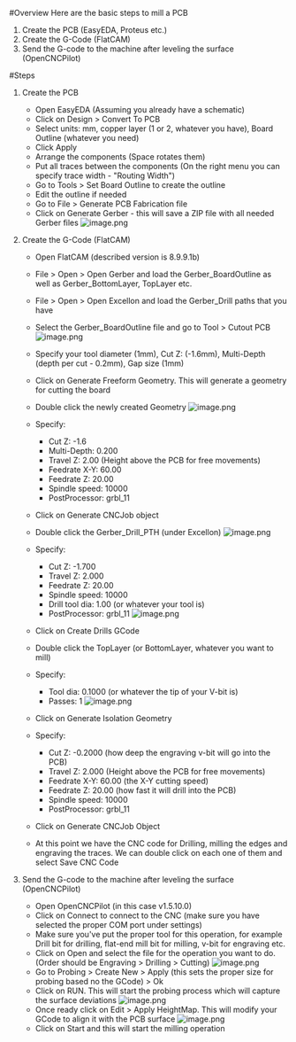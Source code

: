 #Overview
Here are the basic steps to mill a PCB
1. Create the PCB (EasyEDA, Proteus etc.)
2. Create the G-Code (FlatCAM)
3. Send the G-code to the machine after leveling the surface (OpenCNCPilot)

#Steps
1. Create the PCB
    - Open EasyEDA (Assuming you already have a schematic)
    - Click on Design > Convert To PCB
    - Select units: mm, copper layer (1 or 2, whatever you have), Board Outline (whatever you need)
    - Click Apply
    - Arrange the components (Space rotates them)
    - Put all traces between the components (On the right menu you can specify trace width - "Routing Width")
    - Go to Tools > Set Board Outline to  create the outline
    - Edit the outline if needed
    - Go to File > Generate PCB Fabrication file
    - Click on Generate Gerber - this will save a ZIP file with all needed Gerber files
      ![image.png](/.attachments/1.png)

1. Create the G-Code (FlatCAM)
    - Open FlatCAM (described version is 8.9.9.1b)
    - File > Open > Open Gerber and load the Gerber_BoardOutline as well as Gerber_BottomLayer, TopLayer etc. 
    - File > Open > Open Excellon and load the Gerber_Drill paths that you have 
    - Select the Gerber_BoardOutline file and go to Tool > Cutout PCB
      ![image.png](/.attachments/2.png)

    - Specify your tool diameter (1mm), Cut Z: (-1.6mm), Multi-Depth (depth per cut - 0.2mm), Gap size (1mm)
    - Click on Generate Freeform Geometry. This will generate a geometry for cutting the board
    - Double click the newly created Geometry
      ![image.png](/.attachments/3.png)
    - Specify: 
      - Cut Z: -1.6
      - Multi-Depth: 0.200
      - Travel Z: 2.00 (Height above the PCB for free movements)
      - Feedrate X-Y: 60.00
      - Feedrate Z: 20.00
      - Spindle speed: 10000
      - PostProcessor: grbl_11
    - Click on Generate CNCJob object
    - Double click the Gerber_Drill_PTH (under Excellon)
      ![image.png](/.attachments/4.png)
    - Specify: 
      - Cut Z: -1.700
      - Travel Z: 2.000
      - Feedrate Z: 20.00
      - Spindle speed: 10000
      - Drill tool dia: 1.00 (or whatever your tool is)
      - PostProcessor: grbl_11
        ![image.png](/.attachments/5.png)
    - Click on Create Drills GCode
    - Double click the TopLayer (or BottomLayer, whatever you want to mill)
    - Specify:
      - Tool dia: 0.1000 (or whatever the tip of your V-bit is)
      - Passes: 1
        ![image.png](/.attachments/6.png)
    - Click on Generate Isolation Geometry
    - Specify:
      - Cut Z: -0.2000 (how deep the engraving v-bit will go into the PCB)
      - Travel Z: 2.000 (Height above the PCB for free movements)
      - Feedrate X-Y: 60.00 (the X-Y cutting speed)
      - Feedrate Z: 20.00 (how fast it will drill into the PCB)
      - Spindle speed: 10000
      - PostProcessor: grbl_11
    - Click on Generate CNCJob Object
    - At this point we have the CNC code for Drilling, milling the edges and engraving the traces. We can double click on each one of them and select Save CNC Code
1. Send the G-code to the machine after leveling the surface (OpenCNCPilot)
    - Open OpenCNCPilot (in this case v1.5.10.0)
    - Click on Connect to connect to the CNC (make sure you have selected the proper COM port under settings)
    - Make sure you've put the proper tool for this operation, for example Drill bit for drilling, flat-end mill bit for milling, v-bit for engraving etc.
    - Click on Open and select the file for the operation you want to do. (Order should be Engraving > Drilling > Cutting)
      ![image.png](/.attachments/7.png)
    - Go to Probing > Create New > Apply (this sets the proper size for probing based no the GCode) > Ok
    - Click on RUN. This will start the probing process which will capture the surface deviations
      ![image.png](/.attachments/8.png)
    - Once ready click on Edit > Apply HeightMap. This will modify your GCode to align it with the PCB surface
      ![image.png](/.attachments/9.png)
    - Click on Start and this will start the milling operation